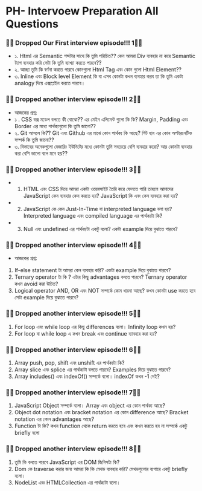 
# PH- Intervoew Preparation All Questions


### 📣📣 Dropped Our First interview episode!!! 1📣📣
- ১. Html এর Semantic শব্দটার সাথে কি তুমি পরিচিত?? কেন আমরা Div ব্যবহার না করে Semantic ট্যাগ ব্যবহার করি সেটা কি তুমি ব্যাখ্যা করতে পারবে??
- ২. আচ্ছা তুমি কি বর্ণনা করতে পারবে কোনগুলো Html Tag এবং কোন গুলো Html Element??
- ৩. Inline এবং Block level Element কি বা এসব কোনটা কখন ব্যবহার করব তা কি তুমি একটা analogy দিয়ে এক্সপ্লেইন করতে পারবে।

### 📣📣 Dropped another interview episode!!! 2📣📣
- আজকের প্রশ্ন:
- ১ . CSS বক্স মডেল বলতে কী বোঝো?? এর মেইন এলিমেন্ট গুলো কি কি? Margin, Padding এবং Border এর মধ্যে পার্থক্যগুলো কি তুমি জানো??
 - ২. Git আসলে কি?? Git এবং Github এর মাঝে কোন পার্থক্য কি আছে? গিট হাব এর কোন অল্টারনেটিভ সম্পর্ক কি তুমি জানো??
 - ৩. বিভাবের অনেকগুলো মেজারিং ইউনিটের মধ্যে কোনটা তুমি সবচেয়ে বেশি ব্যবহার করো? আর কোনটা ব্যবহার করা বেশি ভালো বলে মনে হয়??

 ### 📣📣 Dropped another interview episode!!! 3📣📣

- 1) HTML এবং CSS দিয়ে আমরা একটা ওয়েবসাইট তৈরি করে ফেলতে পারি তাহলে আমাদের JavaScript কেন ব্যবহার কেন করতে হয়? JavaScript কি এবং কেন ব্যবহার করা হয়?
- 2) JavaScript কে কেন Just-In-Time বা interpreted language বলা হয়? Interpreted language এবং compiled language এর পার্থক্যটা কি?
- 3) Null এবং undefined এর পার্থক্যটা একটু বলো? একটা example দিয়ে বুঝাতে পারবে?

 ### 📣📣 Dropped another interview episode!!! 4📣📣
- আজকের প্রশ্ন:
1) If-else statement টা আমরা কেন ব্যবহার করি? একটা example দিয়ে বুঝাতে পারবে?
2) Ternary operator টা কি ? এটার কিছু advantages বলতে পারবে? Ternary operator কখন avoid করা উচিত?
3) Logical operator AND, OR এবং NOT সম্পর্কে কোন ধারনা আছে? কখন কোনটা use করতে হবে সেটা example দিয়ে বুঝাতে পারবে?

 ### 📣📣 Dropped another interview episode!!! 5📣📣

 1) For loop এবং while loop এর কিছু differences বলো। Infinity loop কখন হয়?
2) For loop বা while loop এ কখন break এবং continue ব্যাবহার করা হয়?


 ### 📣📣 Dropped another interview episode!!! 6📣📣
 1) Array push, pop, shift এবং unshift এর পার্থক্যটা কি?
2) Array slice এবং splice এর পার্থক্যটা বলতে পারবে? Examples দিয়ে বুঝাতে পারবে?
3) Array includes() এবং indexOf() সম্পর্কে বলো। indexOf কখন -1 দেই?

 ### 📣📣 Dropped another interview episode!!! 7📣📣

 1) JavaScript Object সম্পর্কে বলো। Array এবং object এর কোন পার্থক্য আছে?
 2) Object dot notation এবং bracket notation এর কোন difference আছে? Bracket notation এর কোন advantages আছে?
 3) Function টা কি? কখন function থেকে return করতে হবে এবং কখন করতে হব না সম্পর্কে একটু briefly বলো

  ### 📣📣 Dropped another interview episode!!! 8📣📣

  1) তুমি কি বলতে পারবে JavaScript এর DOM জিনিসটা কি?
2) Dom কে traverse করার জন্য আমরা কি কি মেথড ব্যবহার করি? মেথডগুলোর ব্যপারে একটু briefly বলো।
3) NodeList এবং HTMLCollection এর পার্থক্যটা বলো।